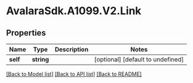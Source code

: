 # AvalaraSdk.A1099.V2.Link

## Properties

Name | Type | Description | Notes
------------ | ------------- | ------------- | -------------
**self** | **string** |  | [optional] [default to undefined]

[[Back to Model list]](../../../README.md#documentation-for-models) [[Back to API list]](../../../README.md#documentation-for-api-endpoints) [[Back to README]](../../../README.md)

